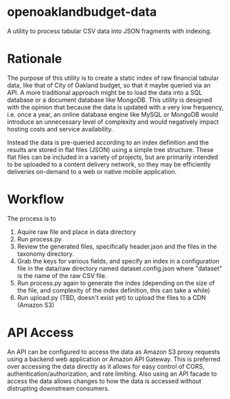 # openoaklandbudget-data
A utility to process tabular CSV data into JSON fragments with indexing. 

# Rationale 
The purpose of this utility is to create a static index of raw financial tabular data, like that of City of Oakland budget, so that it maybe queried via an API. A more traditional approach might be to load the data into a SQL database or a document database like MongoDB. This utility is designed with the opinion that because the data is updated with a very low frequency, i.e. once a year, an online database engine like MySQL or MongoDB would introduce an unnecessary level of complexity and would negatively impact hosting costs and service availability.

Instead the data is pre-queried according to an index definition and the results are stored in flat files (JSON) using a simple tree structure. These flat files can be included in a variety of projects, but are primarily intended to be uploaded to a content delivery network, so they may be efficiently deliveries on-demand to a web or native mobile application.

# Workflow
The process is to
1. Aquire raw file and place in data directory
2. Run process.py
3. Review the generated files, specifically header.json and the files in the taxonomy directory.
4. Grab the keys for various fields, and specify an index in a configuration file in the data/raw directory named dataset.config.json where "dataset" is the name of the raw CSV file.
5. Run process.py again to generate the index (depending on the size of the file, and complexity of the index definition, this can take a while) 
6. Run upload.py (TBD, doesn't exist yet) to upload the files to a CDN (Amazon S3)

# API Access
An API can be configured to access the data as Amazon S3 proxy requests using a backend web application or Amazon API Gateway. This is preferred over accessing the data directly as it allows for easy control of CORS, authentication/authorization, and rate limiting. Also using an API facade to access the data allows changes to how the data is accessed without distrupting downstream consumers. 
